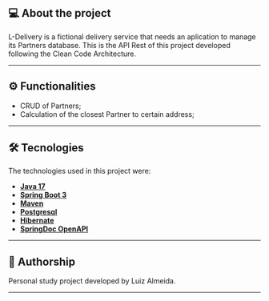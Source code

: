 ## 💻 About the project

L-Delivery is a fictional delivery service that needs an aplication to manage its Partners database. 
This is the API Rest of this project developed following the Clean Code Architecture.

---

## ⚙️ Functionalities

- CRUD of Partners;
- Calculation of the closest Partner to certain address;

---

## 🛠 Tecnologies

The technologies used in this project were:

- **[Java 17](https://www.oracle.com/java)**
- **[Spring Boot 3](https://spring.io/projects/spring-boot)**
- **[Maven](https://maven.apache.org)**
- **[Postgresql](https://www.postgresql.org/)**
- **[Hibernate](https://hibernate.org)**
- **[SpringDoc OpenAPI](https://springdoc.org/)**

---

## 📝 Authorship

Personal study project developed by Luiz Almeida. 

---
